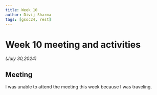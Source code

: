```yaml
---
title: Week 10
author: Divij Sharma
tags: [gsoc24, rest]
---
```


<!--
SPDX-License-Identifier: CC-BY-SA-4.0

SPDX-FileCopyrightText: 2024 Divij Sharma <divijs75@gmail.com>
-->

# Week 10 meeting and activities

_(July 30,2024)_

## Meeting

I was unable to attend the meeting this week because I was traveling.